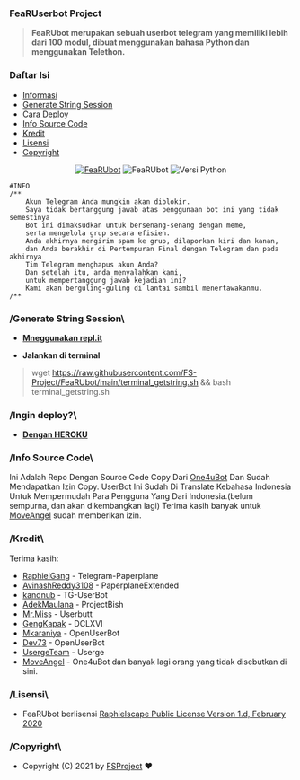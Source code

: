 ### FeaRUserbot Project

> **FeaRUbot merupakan sebuah userbot telegram yang memiliki lebih dari 100 modul, dibuat menggunakan bahasa Python dan menggunakan Telethon.**

### Daftar Isi
* <a href="https://github.com/FS-Project/FeaRUbot#INFO">Informasi</a>
* <a href="https://github.com/FS-Project/FeaRUbot#Generate">Generate String Session</a>
* <a href="https://github.com/FS-Project/FeaRUbot#Ingin">Cara Deploy</a>
* <a href="https://github.com/FS-Project/FeaRUbot#Info">Info Source Code</a>
* <a href="https://github.com/FS-Project/FeaRUbot#Kredit">Kredit</a>
* <a href="https://github.com/FS-Project/FeaRUbot#Lisensi">Lisensi</a>
* <a href="https://github.com/FS-Project/FeaRUbot#Copyright">Copyright</a>

<p align="center">
    <a href="https://github.com/FS-Project/FearUbot">
    <img src="https://i.ibb.co/9Ns5jsZ/logo-fearubot.jpg" alt="FeaRUbot"></a>
    <img alt="FeaRUbot" src="https://img.shields.io/badge/FeaRUbot%20VERSION-1.0-blue"/>
    <img alt="Versi Python" src="https://img.shields.io/badge/PYTHON-v3.8.6-blue?style=for-the-badge&logo=appveyor"/>
    </p>

```
#INFO
/**
    Akun Telegram Anda mungkin akan diblokir.
    Saya tidak bertanggung jawab atas penggunaan bot ini yang tidak semestinya
    Bot ini dimaksudkan untuk bersenang-senang dengan meme,
    serta mengelola grup secara efisien.
    Anda akhirnya mengirim spam ke grup, dilaporkan kiri dan kanan,
    dan Anda berakhir di Pertempuran Final dengan Telegram dan pada akhirnya
    Tim Telegram menghapus akun Anda?
    Dan setelah itu, anda menyalahkan kami,
    untuk mempertanggung jawab kejadian ini?
    Kami akan berguling-guling di lantai sambil menertawakanmu.
/**
```

### /Generate String Session\

* [**Mneggunakan repl.it**](https://repl.it/@MoveAngel/UserbotSession?lite=1&outputonly=1)

* **Jalankan di terminal**
> wget https://raw.githubusercontent.com/FS-Project/FeaRUbot/main/terminal_getstring.sh && bash terminal_getstring.sh

### /Ingin deploy?\

* [**Dengan HEROKU**](https://heroku.com/deploy?template=https://github.com/FS-Project/FeaRUbot/tree/main)

### /Info Source Code\

Ini Adalah Repo Dengan Source Code Copy Dari [One4uBot](https://github.com/MoveAngel/One4uBot) Dan Sudah Mendapatkan Izin Copy.
UserBot Ini Sudah Di Translate Kebahasa Indonesia Untuk Mempermudah Para Pengguna Yang Dari Indonesia.(belum sempurna, dan akan dikembangkan lagi)
Terima kasih banyak untuk [MoveAngel](https://t.me/MoveAngel) sudah memberikan izin.

### /Kredit\

Terima kasih: 
* [RaphielGang](https://github.com/RaphielGang) - Telegram-Paperplane
* [AvinashReddy3108](https://github.com/AvinashReddy3108) - PaperplaneExtended
* [kandnub](https://github.com/kandnub) - TG-UserBot
* [AdekMaulana](https://github.com/adekmaulana) - ProjectBish
* [Mr.Miss](https://github.com/keselekpermen69) - Userbutt
* [GengKapak](https://github.com/GengKapak) - DCLXVI
* [Mkaraniya](https://github.com/mkaraniya) - OpenUserBot
* [Dev73](https://github.com/Devp73) - OpenUserBot
* [UsergeTeam](https://github.com/UsergeTeam/Userge) - Userge
* [MoveAngel](https://github.com/MoveAngel) - One4uBot
dan banyak lagi orang yang tidak disebutkan di sini.

### /Lisensi\

* FeaRUbot berlisensi [Raphielscape Public License Version 1.d, February 2020](https://github.com/FS-Project/FeRuBoT/blob/master/LICENSE)

### /Copyright\

* Copyright (C) 2021 by [FSProject](https://github.com/FS-Project) ❤️